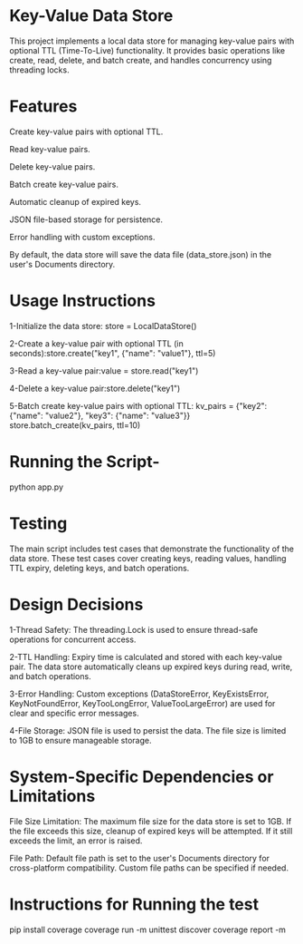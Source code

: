 # Key-Value Data Store
This project implements a local data store for managing key-value pairs with optional TTL (Time-To-Live) functionality. It provides basic operations like create, read, delete, and batch create, and handles concurrency using threading locks.

# Features
Create key-value pairs with optional TTL.

Read key-value pairs.

Delete key-value pairs.

Batch create key-value pairs.

Automatic cleanup of expired keys.

JSON file-based storage for persistence.

Error handling with custom exceptions.

By default, the data store will save the data file (data_store.json) in the user's Documents directory. 

# Usage Instructions
1-Initialize the data store: store = LocalDataStore()

2-Create a key-value pair with optional TTL (in seconds):store.create("key1", {"name": "value1"}, ttl=5)

3-Read a key-value pair:value = store.read("key1")

4-Delete a key-value pair:store.delete("key1")

5-Batch create key-value pairs with optional TTL:
kv_pairs = {"key2": {"name": "value2"}, "key3": {"name": "value3"}}
store.batch_create(kv_pairs, ttl=10)

# Running the Script-
python app.py

# Testing
The main script includes test cases that demonstrate the functionality of the data store. These test cases cover creating keys, reading values, handling TTL expiry, deleting keys, and batch operations.

# Design Decisions
1-Thread Safety: The threading.Lock is used to ensure thread-safe operations for concurrent access.

2-TTL Handling: Expiry time is calculated and stored with each key-value pair. The data store automatically cleans up expired keys during read, write, and batch operations.

3-Error Handling: Custom exceptions (DataStoreError, KeyExistsError, KeyNotFoundError, KeyTooLongError, ValueTooLargeError) are used for clear and specific error messages.

4-File Storage: JSON file is used to persist the data. The file size is limited to 1GB to ensure manageable storage.

# System-Specific Dependencies or Limitations
File Size Limitation: The maximum file size for the data store is set to 1GB. If the file exceeds this size, cleanup of expired keys will be attempted. If it still exceeds the limit, an error is raised.

File Path: Default file path is set to the user's Documents directory for cross-platform compatibility. Custom file paths can be specified if needed.

# Instructions for Running the test
pip install coverage
coverage run -m unittest discover
coverage report -m

